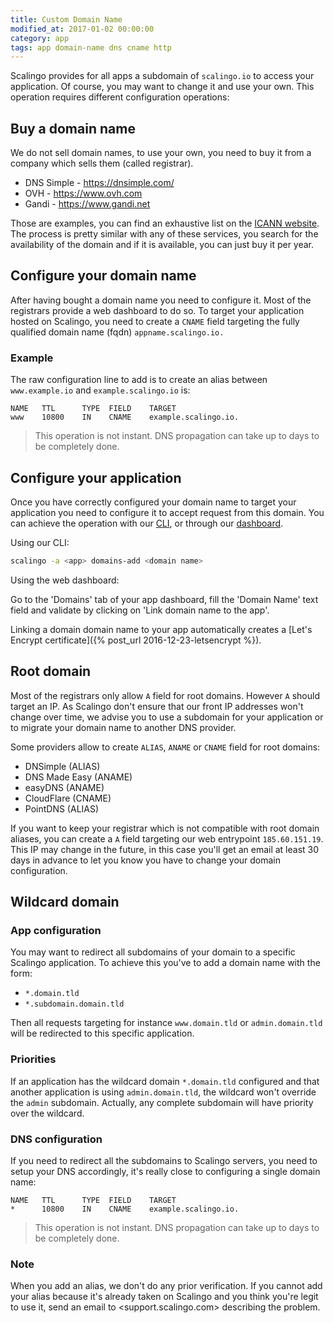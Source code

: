 ```yaml
---
title: Custom Domain Name
modified_at: 2017-01-02 00:00:00
category: app
tags: app domain-name dns cname http
---
```


Scalingo provides for all apps a subdomain of `scalingo.io` to access your application.
Of course, you may want to change it and use your own. This operation requires different
configuration operations:

## Buy a domain name

We do not sell domain names, to use your own, you need to buy it from a company which
sells them (called registrar).

* DNS Simple - https://dnsimple.com/
* OVH - https://www.ovh.com
* Gandi - https://www.gandi.net

Those are examples, you can find an exhaustive list on the [ICANN
website](https://www.icann.org/registrar-reports/accredited-list.html). The
process is pretty similar with any of these services, you search for the
availability of the domain and if it is available, you can just buy it per
year.

## Configure your domain name

After having bought a domain name you need to configure it. Most of the
registrars provide a web dashboard to do so. To target your application
hosted on Scalingo, you need to create a `CNAME` field targeting the
fully qualified domain name (fqdn) `appname.scalingo.io.`

### Example

The raw configuration line to add is to create an alias between `www.example.io`
and `example.scalingo.io` is:


    NAME   TTL      TYPE  FIELD    TARGET
    www    10800    IN    CNAME    example.scalingo.io.


<blockquote class="bg-info">
  This operation is not instant. DNS propagation can take up to days to be completely done.
</blockquote>

## Configure your application

Once you have correctly configured your domain name to target your application you need
to configure it to accept request from this domain. You can achieve the operation with
our [CLI](http://cli.scalingo.com), or through our [dashboard](https://my.scalingo.com).

Using our CLI:

```bash
scalingo -a <app> domains-add <domain name>
```

Using the web dashboard: 

Go to the 'Domains' tab of your app dashboard, fill the 'Domain Name' text field and validate
by clicking on 'Link domain name to the app'.

Linking a domain domain name to your app automatically creates a [Let's Encrypt
certificate]({% post_url 2016-12-23-letsencrypt %}).

## Root domain

Most of the registrars only allow `A` field for root domains. However `A` should target an IP. As Scalingo
don't ensure that our front IP addresses won't change over time, we advise you to use a subdomain for your
application or to migrate your domain name to another DNS provider.

Some providers allow to create `ALIAS`, `ANAME` or `CNAME` field for root domains:

* DNSimple (ALIAS)
* DNS Made Easy (ANAME)
* easyDNS (ANAME)
* CloudFlare (CNAME)
* PointDNS (ALIAS)

If you want to keep your registrar which is not compatible with root domain aliases, you can create a `A` field targeting our web entrypoint `185.60.151.19`. This IP may change in the future, in this case you'll get an email at least 30 days in advance to let you know you have to change your domain configuration.

## Wildcard domain

### App configuration

You may want to redirect all subdomains of your domain to a specific Scalingo application.
To achieve this you've to add a domain name with the form:

* `*.domain.tld`
* `*.subdomain.domain.tld`

Then all requests targeting for instance `www.domain.tld` or `admin.domain.tld` will be
redirected to this specific application.

### Priorities

If an application has the wildcard domain `*.domain.tld` configured and that another application
is using `admin.domain.tld`, the wildcard won't override the `admin` subdomain. Actually, any
complete subdomain will have priority over the wildcard.

### DNS configuration

If you need to redirect all the subdomains to Scalingo servers, you need to setup your DNS
accordingly, it's really close to configuring a single domain name:

    NAME   TTL      TYPE  FIELD    TARGET
    *      10800    IN    CNAME    example.scalingo.io.

<blockquote class="bg-info">
  This operation is not instant. DNS propagation can take up to days to be completely done.
</blockquote>

### Note

When you add an alias, we don't do any prior verification. If you cannot add
your alias because it's already taken on Scalingo and you think you're legit
to use it, send an email to <support.scalingo.com>
describing the problem.
